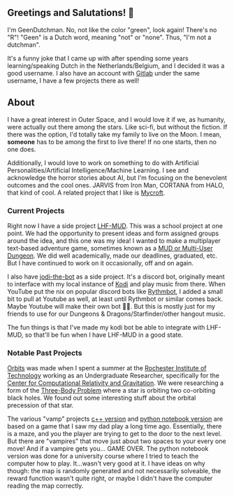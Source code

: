 ## Greetings and Salutations! 👋

I'm GeenDutchman.  No, not like the color "green", look again!  There's no "R"!  "Geen" is a Dutch word, meaning "not" or "none".  Thus, "I'm not a dutchman".

It's a funny joke that I came up with after spending some years learning/speaking Dutch in the Netherlands/Belgium, and I decided it was a good username.  I also have an account with [Gitlab](https://gitlab.com/GeenDutchman) under the same username, I have a few projects there as well!

## About

I have a great interest in Outer Space, and I would love it if we, as humanity, were actually out there among the stars.  Like sci-fi, but without the fiction.  If there was the option, I'd totally take my family to live on the Moon.  I mean, **someone** has to be among the first to live there!  If no one starts, then no one does.

Additionally, I would love to work on something to do with Artificial Personalities/Artificial Intelligence/Machine Learning.  I see and acknowledge the horror stories about AI, but I'm focusing on the benevolent outcomes and the cool ones.  JARVIS from Iron Man, CORTANA from HALO, that kind of cool.  A related project that I like is [Mycroft](https://github.com/MycroftAI).

### Current Projects

Right now I have a side project [LHF-MUD](https://github.com/GeenDutchman/LHF-MUD).  This was a school project at one point.  We had the opportunity to present ideas and form assigned groups around the idea, and this one was my idea!  I wanted to make a multiplayer text-based adventure game, sometimes known as a [MUD or Multi-User Dungeon](https://en.wikipedia.org/wiki/Multi-user_dungeon).  We did well academically, made our deadlines, graduated, etc.  But I have continued to work on it occasionally, off and on again.

I also have [jodi-the-bot](https://gitlab.com/GeenDutchman/kodi-the-bard) as a side project.  It's a discord bot, originally meant to interface with my local instance of [Kodi](https://github.com/xbmc/xbmc) and play music from there.  When YouTube put the nix on popular discord bots like [Rythmbot](https://rythm.fm/), I added a small bit to pull at Youtube as well, at least until Rythmbot or similar comes back.  Maybe Youtube will make their own bot 🤷‍♂️.  But this is mostly just for my friends to use for our Dungeons & Dragons/Starfinder/other hangout music.

The fun things is that I've made my kodi bot be able to integrate with LHF-MUD, so that'll be fun when I have LHF-MUD in a good state.

### Notable Past Projects

[Orbits](https://github.com/GeenDutchman/Orbits) was made when I spent a summer at the [Rochester Institute of Technology](https://www.rit.edu/) working as an Undergraduate Researcher, specifically for the [Center for Computational Relativity and Gravitation](https://ccrg.rit.edu/).  We were researching a form of the [Three-Body Problem](https://en.wikipedia.org/wiki/Three-body_problem) where a star is orbiting two co-orbiting black holes.  We found out some interesting stuff about the orbital precession of that star.

The various "vamp" projects [c++ version](https://github.com/GeenDutchman/vamp-mummy-game-c-plus-plus) and [python notebook version](https://github.com/GeenDutchman/vamp_learn) are based on a game that I saw my dad play a long time ago.  Essentially, there is a maze, and you the player are trying to get to the door to the next level.  But there are "vampires" that move just about two spaces to your every one move!  And if a vampire gets you... GAME OVER.  The python notebook version was done for a university course where I tried to teach the computer how to play.  It...wasn't very good at it.  I have ideas on why though: the map is randomly generated and not necessarily solveable, the reward function wasn't quite right, or maybe I didn't have the computer reading the map correctly.

